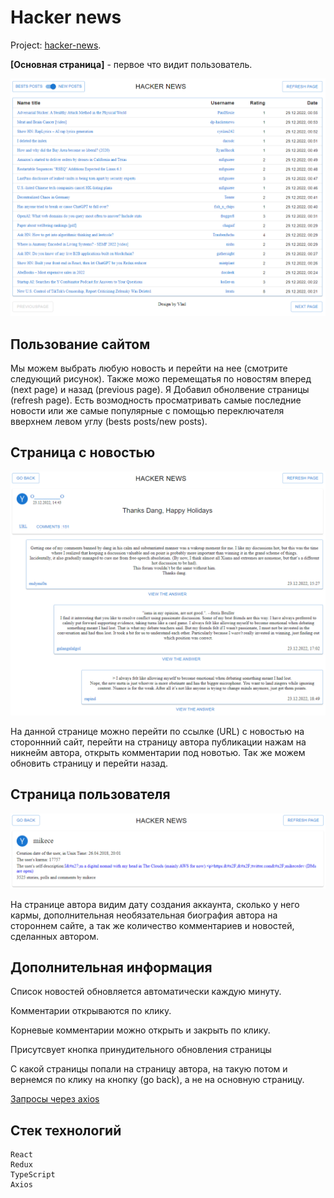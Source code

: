 # Hacker news

Project: [hacker-news](https://vladzinovev.github.io/practice-hacker_news/).

**[Основная страница]** - первое что видит пользователь.

![LANDING](docs/1.PNG)

## Пользование сайтом

Мы можем выбрать любую новость и перейти на нее (смотрите следующий рисунок).
Также можо перемещатья по новостям вперед (next page) и назад (previous page). Я Добавил обнолвение страницы (refresh page).
Есть возмодность просматривать самые последние новости или же самые популярные с помощью переключателя вверхнем левом углу (bests posts/new posts).

## Страница с новостью

![LANDING](docs/2.PNG)


На данной странице можно перейти по ссылке (URL) с новостью на стороннний сайт, перейти на страницу автора публикации нажам на никнейм автора, открыть комментарии под новотью. Так же можем обновить страницу и перейти назад.


## Страница пользователя

![LANDING](docs/3.PNG)


На странице автора видим дату создания аккаунта, сколько у него кармы, дополнительная необязательная биография автора на стороннем сайте, а так же количество комментариев и новостей, сделанных автором. 

## Дополнительная информация 
Список новостей обновляется автоматически каждую минуту.

Комментарии открываются по клику.

Корневые комментарии можно открыть и закрыть по клику.

Присутсвует кнопка принудительного обновления страницы

С какой страницы попали на страницу автора, на такую потом и вернемся по клику на кнопку (go back), а не на основную страницу.

[Запросы через axios](https://github.com/HackerNews/API) 

## Стек технологий

```
React
Redux
TypeScript
Axios
```


